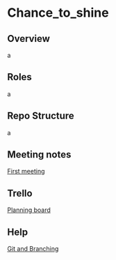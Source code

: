 Chance_to_shine
=========================================================


Overview
-------------------------
a

Roles
-------------------------
a

Repo Structure
-------------------------
a

Meeting notes
-------------------------
[First meeting](https://github.com/rgreen1995/Chance_to_shine/wiki/First-Meeting-(04-11-20))

Trello 
-------------------------
[Planning board](https://trello.com/b/2XCA7WDI/chance-to-shine)

Help
-------------------------
[Git and Branching](https://github.com/rgreen1995/Chance_to_shine.wiki.git)
